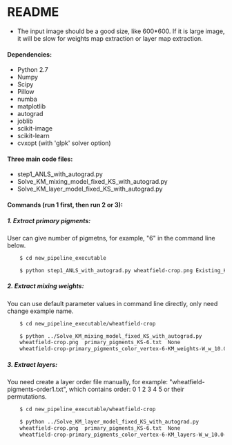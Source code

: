 # README
* The input image should be a good size, like 600*600. If it is large image, it will be slow for weights map extraction or layer map extraction.


#### Dependencies:
 * Python 2.7
 * Numpy
 * Scipy
 * Pillow
 * numba
 * matplotlib
 * autograd
 * joblib
 * scikit-image
 * scikit-learn
 * cvxopt (with 'glpk' solver option)


#### Three main code files:
* step1_ANLS_with_autograd.py
* Solve_KM_mixing_model_fixed_KS_with_autograd.py
* Solve_KM_layer_model_fixed_KS_with_autograd.py


#### Commands (run 1 first, then run 2 or 3): 

##### 1. Extract primary pigments: 
User can give number of pigmetns, for example, "6" in the command line below.
```sh
	$ cd new_pipeline_executable

	$ python step1_ANLS_with_autograd.py wheatfield-crop.png Existing_KS_parameter_KS.txt 2 None wheatfield-sampled_pixels-400 0 6 10.0 0.0 0.0 0.001 0.001 1e-6 /wheatfield-crop None 0 1 1000 400
```


##### 2. Extract mixing weights:
You can use default parameter values in command line directly, only need change example name.

```sh
	$ cd new_pipeline_executable/wheatfield-crop

	$ python ../Solve_KM_mixing_model_fixed_KS_with_autograd.py
	wheatfield-crop.png  primary_pigments_KS-6.txt  None
	wheatfield-crop-primary_pigments_color_vertex-6-KM_weights-W_w_10.0-W_sparse_0.1-W_spatial_1.0-choice_0-blf-W_neighbors_0.0-Recursive_Yes 10.0 0.1 0 1.0 0.0 blf Yes
```



##### 3. Extract layers: 
You need create a layer order file manually, for example: "wheatfield-pigments-order1.txt", which contains order: 0 1 2 3 4 5 or their permutations.
```sh
	$ cd new_pipeline_executable/wheatfield-crop

	$ python ../Solve_KM_layer_model_fixed_KS_with_autograd.py 
	wheatfield-crop.png  primary_pigments_KS-6.txt  None
	wheatfield-crop-primary_pigments_color_vertex-6-KM_layers-W_w_10.0-W_sparse_0.1-W_spatial_1.0-choice_0-blf-W_neighbors_0.0-Recursive_Yes-order1 10.0 0.1 0 1.0 0.0 blf Yes wheatfield-pigments-order1.txt
```
